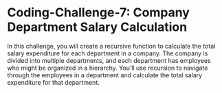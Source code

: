 # Coding-Challenge-7: Company Department Salary Calculation
In this challenge, you will create a recursive function to calculate the total salary expenditure for each department in a company. The company is divided into multiple departments, and each department has employees who might be organized in a hierarchy. You’ll use recursion to navigate through the employees in a department and calculate the total salary expenditure for that department.